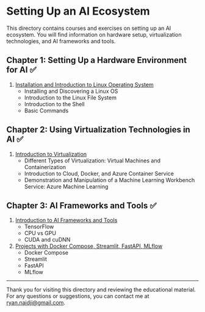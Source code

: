 # Setting Up an AI Ecosystem

This directory contains courses and exercises on setting up an AI ecosystem. You will find information on hardware setup, virtualization technologies, and AI frameworks and tools.

## Chapter 1: Setting Up a Hardware Environment for AI :white_check_mark:

1. [Installation and Introduction to Linux Operating System](./Chapter1_Hardware_Environment/01_Linux_Installation_and_Introduction.md)
   - Installing and Discovering a Linux OS
   - Introduction to the Linux File System
   - Introduction to the Shell
   - Basic Commands

## Chapter 2: Using Virtualization Technologies in AI :white_check_mark:

1. [Introduction to Virtualization](./Chapter2_Virtualization/01_Introduction_to_Virtualization.md)
   - Different Types of Virtualization: Virtual Machines and Containerization
   - Introduction to Cloud, Docker, and Azure Container Service
   - Demonstration and Manipulation of a Machine Learning Workbench Service: Azure Machine Learning

## Chapter 3: AI Frameworks and Tools :white_check_mark:

1. [Introduction to AI Frameworks and Tools](./Chapter3_AI_Frameworks_Tools/01_Introduction_to_AI_Frameworks_Tools.md)
   - TensorFlow
   - CPU vs GPU
   - CUDA and cuDNN
2. [Projects with Docker Compose, Streamlit, FastAPI, MLflow](./Chapter3_AI_Frameworks_Tools/02_AI_Projects_with_Docker_and_Tools.md)
   - Docker Compose
   - Streamlit
   - FastAPI
   - MLflow

---

Thank you for visiting this directory and reviewing the educational material. For any questions or suggestions, you can contact me at [ryan.naidji@gmail.com](mailto:ryan.naidji@gmail.com).
